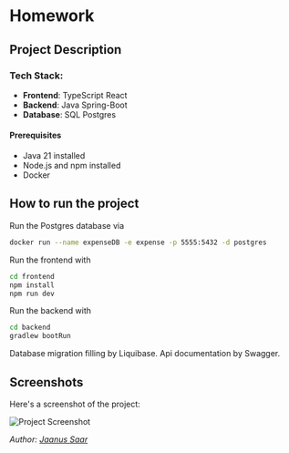 # Homework

## Project Description

### Tech Stack:

- **Frontend**: TypeScript React
- **Backend**: Java Spring-Boot
- **Database**: SQL Postgres

#### Prerequisites

- Java 21 installed
- Node.js and npm installed
- Docker

## How to run the project

Run the Postgres database via

```bash
docker run --name expenseDB -e expense -p 5555:5432 -d postgres
```

Run the frontend with

```bash
cd frontend
npm install
npm run dev
```

Run the backend with

```bash
cd backend
gradlew bootRun
```

Database migration filling by Liquibase.
Api documentation by Swagger.

## Screenshots

Here's a screenshot of the project:

![Project Screenshot](screenshots/asd.jpg)

_Author: [Jaanus Saar](https://www.the-estonian.com)_
